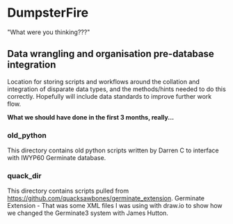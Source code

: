 # DumpsterFire
"What were you thinking???"

## Data wrangling and organisation pre-database integration
Location for storing scripts and workflows around the collation and integration of disparate data types, and the methods/hints needed to do this correctly.  Hopefully will include data standards to improve further work flow.

**What we should have done in the first 3 months, really...**

### old_python
This directory contains old python scripts written by Darren C to interface with IWYP60 Germinate database.

### quack_dir
This directory contains scripts pulled from https://github.com/quacksawbones/germinate_extension. Germinate Extension - That was some XML files I was using with draw.io to show how we changed the Germinate3 system with James Hutton.




